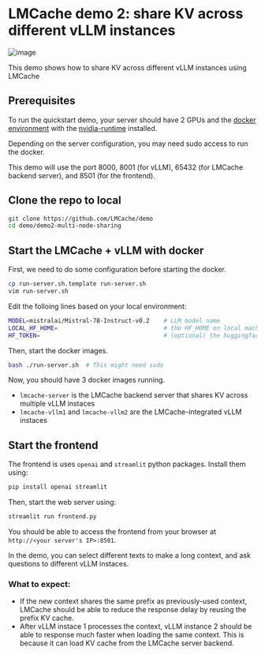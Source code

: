 # LMCache demo 2: share KV across different vLLM instances

![image](https://github.com/user-attachments/assets/123aba98-0bb9-4067-a061-f2b311a6cafd)

This demo shows how to share KV across different vLLM instances using LMCache


## Prerequisites
To run the quickstart demo, your server should have 2 GPUs and the [docker environment](https://docs.docker.com/engine/install/) with the [nvidia-runtime](https://docs.nvidia.com/datacenter/cloud-native/container-toolkit/latest/install-guide.html) installed.

Depending on the server configuration, you may need sudo access to run the docker.

This demo will use the port 8000, 8001 (for vLLM), 65432 (for LMCache backend server), and 8501 (for the frontend).

## Clone the repo to local
```bash
git clone https://github.com/LMCache/demo
cd demo/demo2-multi-node-sharing
```

## Start the LMCache + vLLM with docker 

First, we need to do some configuration before starting the docker.
```bash
cp run-server.sh.template run-server.sh
vim run-server.sh
```

Edit the folloing lines based on your local environment:
```bash
MODEL=mistralai/Mistral-7B-Instruct-v0.2    # LLM model name
LOCAL_HF_HOME=                              # the HF_HOME on local machine. vLLM will try finding/dowloading the models here
HF_TOKEN=                                   # (optional) the huggingface token to access some special models
```

Then, start the docker images. 
```bash
bash ./run-server.sh  # This might need sudo
```

Now, you should have 3 docker images running.
- `lmcache-server` is the LMCache backend server that shares KV across multiple vLLM instaces
- `lmcache-vllm1` and `lmcache-vllm2` are the LMCache-integrated vLLM instaces 

## Start the frontend

The frontend is uses `openai` and `streamlit` python packages. Install them using:
```bash
pip install openai streamlit
```

Then, start the web server using:
```bash
streamlit run frontend.py
```

You should be able to access the frontend from your browser at `http://<your server's IP>:8501`.

In the demo, you can select different texts to make a long context, and ask questions to different vLLM instaces.

### What to expect:

- If the new context shares the same prefix as previously-used context, LMCache should be able to reduce the response delay by reusing the prefix KV cache.
- After vLLM instace 1 processes the context, vLLM instance 2 should be able to response much faster when loading the same context. This is because it can load KV cache from the LMCache server backend.
